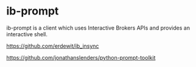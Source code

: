 # ib-prompt

ib-prompt is a client which uses Interactive Brokers APIs and provides an interactive shell.

https://github.com/erdewit/ib_insync

https://github.com/jonathanslenders/python-prompt-toolkit

